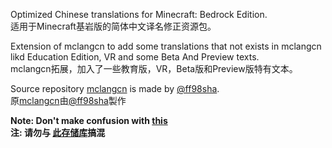 Optimized Chinese translations for Minecraft: Bedrock Edition.<br>
适用于Minecraft基岩版的简体中文译名修正资源包。

Extension of mclangcn to add some translations that not exists in mclangcn likd Education Edition, VR and some Beta And Preview texts.<br>
mclangcn拓展，加入了一些教育版，VR，Beta版和Preview版特有文本。


Source repository [mclangcn](https://github.com/ff98sha/mclangcn) is made by [@ff98sha](https://github.com/ff98sha).<br>
原[mclangcn](https://github.com/ff98sha/mclangcn)由[@ff98sha](https://github.com/ff98sha)製作

**Note: Don't make confusion with [this](https://github.com/Spectrollay/mclang_cn)**<br>
**注: 请勿与 [此存储库](https://github.com/Spectrollay/mclang_cn)搞混**